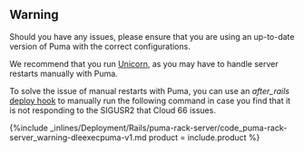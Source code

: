 


## Warning

Should you have any issues, please ensure that you are using an up-to-date version of Puma with the correct configurations.

We recommend that you run [Unicorn](/web-server/unicorn-rack-server), as you may have to handle server restarts manually with Puma.


To solve the issue of manual restarts with Puma, you can use an _after_rails_ [deploy hook](/deployment/deploy-hooks) to manually run the following command in case you find that it is not responding to the SIGUSR2 that Cloud 66 issues.

{%include _inlines/Deployment/Rails/puma-rack-server/code_puma-rack-server_warning-dleexecpuma-v1.md  product = include.product %}



